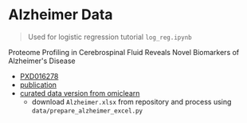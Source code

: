 # Alzheimer Data

> Used for logistic regression tutorial `log_reg.ipynb`

Proteome Profiling in Cerebrospinal Fluid Reveals Novel Biomarkers of Alzheimer's Disease

- [PXD016278](https://www.ebi.ac.uk/pride/archive/projects/PXD016278)
- [publication](https://www.embopress.org/doi/full/10.15252/msb.20199356)
- [curated data version from omiclearn](https://github.com/MannLabs/OmicLearn/tree/master/omiclearn/data)
  - download `Alzheimer.xlsx` from repository and process using `data/prepare_alzheimer_excel.py`
